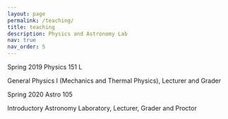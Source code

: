 ```yaml
---
layout: page
permalink: /teaching/
title: teaching
description: Physics and Astronomy Lab
nav: true
nav_order: 5
---
```


Spring 2019 Physics 151 L 

General Physics I (Mechanics and Thermal Physics), Lecturer and Grader


Spring 2020 Astro 105 

Introductory Astronomy Laboratory, Lecturer, Grader and Proctor

